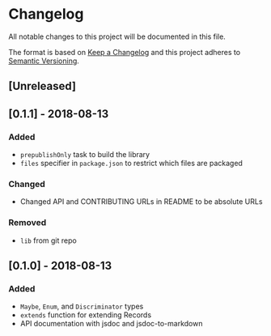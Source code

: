 # Changelog
All notable changes to this project will be documented in this file.

The format is based on [Keep a Changelog](http://keepachangelog.com/en/1.0.0/)
and this project adheres to [Semantic Versioning](http://semver.org/spec/v2.0.0.html).

## [Unreleased]

## [0.1.1] - 2018-08-13

### Added

- `prepublishOnly` task to build the library
- `files` specifier in `package.json` to restrict which files are packaged

### Changed

- Changed API and CONTRIBUTING URLs in README to be absolute URLs

### Removed

- `lib` from git repo

## [0.1.0] - 2018-08-13

### Added

- `Maybe`, `Enum`, and `Discriminator` types
- `extends` function for extending Records
- API documentation with jsdoc and jsdoc-to-markdown